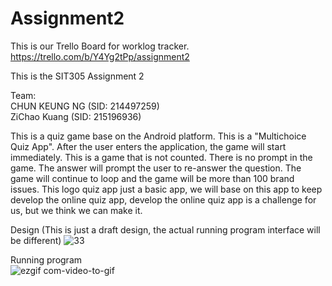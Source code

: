 # Assignment2

This is our Trello Board for worklog tracker.
https://trello.com/b/Y4Yg2tPp/assignment2

This is the SIT305 Assignment 2

Team:<br/>
CHUN KEUNG NG (SID: 214497259)<br/>
ZiChao Kuang (SID: 215196936)

This is a quiz game base on the Android platform. This is a "Multichoice Quiz App". After the user enters the application, the game will start immediately. This is a game that is not counted. There is no prompt in the game. The answer will prompt the user to re-answer the question. The game will continue to loop and the game will be more than 100 brand issues. This logo quiz app just a basic app, we will base on this app to keep develop the online quiz app, develop the online quiz app is a challenge for us, but we think we can make it.

Design
(This is just a draft design, the actual running program interface will be different)
![33](https://user-images.githubusercontent.com/39719506/55706503-b5630a00-5a24-11e9-8534-7772870dd8f0.jpg)


Running program<br/>
![ezgif com-video-to-gif](https://user-images.githubusercontent.com/39719506/55723717-130b4c80-5a4d-11e9-97d0-8a5fd0f72093.gif)
